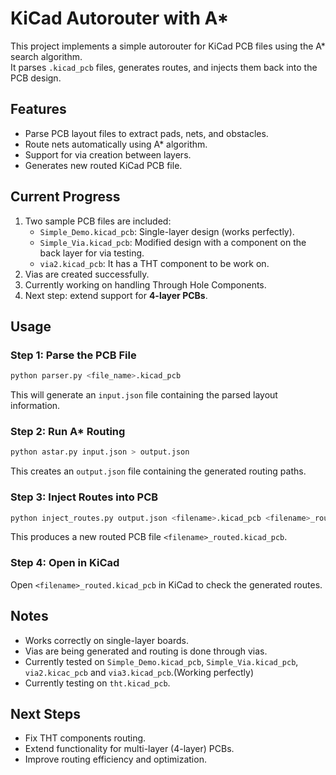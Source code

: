 # KiCad Autorouter with A*

This project implements a simple autorouter for KiCad PCB files using the A* search algorithm.  
It parses `.kicad_pcb` files, generates routes, and injects them back into the PCB design.

## Features
- Parse PCB layout files to extract pads, nets, and obstacles.
- Route nets automatically using A* algorithm.
- Support for via creation between layers.
- Generates new routed KiCad PCB file.

## Current Progress
1. Two sample PCB files are included:
   - `Simple_Demo.kicad_pcb`: Single-layer design (works perfectly).
   - `Simple_Via.kicad_pcb`: Modified design with a component on the back layer for via testing.
   - `via2.kicad_pcb`: It has a THT component to be work on.
2. Vias are created successfully.
3. Currently working on handling Through Hole Components.
3. Next step: extend support for **4-layer PCBs**.

## Usage

### Step 1: Parse the PCB File
```bash
python parser.py <file_name>.kicad_pcb
```
This will generate an `input.json` file containing the parsed layout information.

### Step 2: Run A* Routing
```bash
python astar.py input.json > output.json
```
This creates an `output.json` file containing the generated routing paths.

### Step 3: Inject Routes into PCB
```bash
python inject_routes.py output.json <filename>.kicad_pcb <filename>_routed.kicad_pcb
```
This produces a new routed PCB file `<filename>_routed.kicad_pcb`.

### Step 4: Open in KiCad
Open `<filename>_routed.kicad_pcb` in KiCad to check the generated routes.

## Notes
- Works correctly on single-layer boards.
- Vias are being generated and routing is done through vias.
- Currently tested on `Simple_Demo.kicad_pcb`, `Simple_Via.kicad_pcb`, `via2.kicac_pcb` and `via3.kicad_pcb`.(Working perfectly)
- Currently testing on `tht.kicad_pcb`.

## Next Steps
- Fix THT components routing.
- Extend functionality for multi-layer (4-layer) PCBs.
- Improve routing efficiency and optimization.

